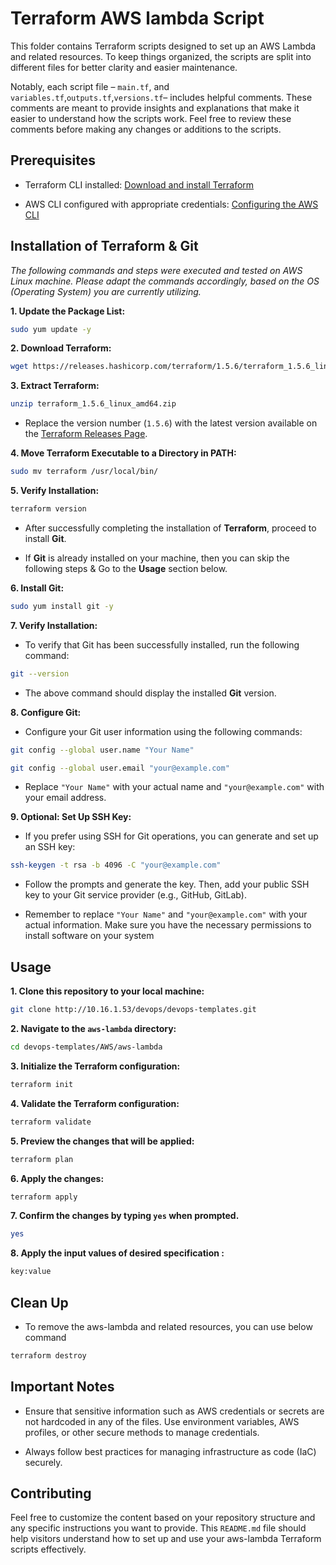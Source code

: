 # Terraform AWS lambda Script

This folder contains Terraform scripts designed to set up an AWS Lambda and related resources. To keep things organized, the scripts are split into different files for better clarity and easier maintenance.

 

Notably, each script file – `main.tf`, and `variables.tf`,`outputs.tf`,`versions.tf`– includes helpful comments. These comments are meant to provide insights and explanations that make it easier to understand how the scripts work. Feel free to review these comments before making any changes or additions to the scripts.

## Prerequisites

 

- Terraform CLI installed: [Download and install Terraform](https://www.terraform.io/downloads.html)

- AWS CLI configured with appropriate credentials: [Configuring the AWS CLI](https://docs.aws.amazon.com/cli/latest/userguide/cli-configure-quickstart.html)

 

## Installation of Terraform & Git

 

*The following commands and steps were executed and tested on AWS Linux machine. Please adapt the commands accordingly, based on the OS (Operating System) you are currently utilizing.*

 

**1. Update the Package List:**
```bash
sudo yum update -y

```

 

**2. Download Terraform:**
```bash
wget https://releases.hashicorp.com/terraform/1.5.6/terraform_1.5.6_linux_amd64.zip

```

**3. Extract Terraform:**
```bash
unzip terraform_1.5.6_linux_amd64.zip
```
* Replace the version number (`1.5.6`) with the latest version available on the [Terraform Releases Page](https://releases.hashicorp.com/terraform/).

 

**4. Move Terraform Executable to a Directory in PATH:**

```bash
sudo mv terraform /usr/local/bin/

```
**5. Verify Installation:**
```bash
terraform version
```
 * After successfully completing the installation of **Terraform**, proceed to install **Git**.

 

* If **Git** is already installed on your machine, then you can skip the following steps & Go to the **Usage** section below.

 

**6. Install Git:**

 

```bash
sudo yum install git -y

```

 

**7. Verify Installation:**

 

* To verify that Git has been successfully installed, run the following command:

 

```bash
git --version

```

* The above command should display the installed **Git** version.

 

**8. Configure Git:**

 

* Configure your Git user information using the following commands:

```bash
git config --global user.name "Your Name"

git config --global user.email "your@example.com"

```
* Replace `"Your Name"` with your actual name and `"your@example.com"` with your email address.

 

**9. Optional: Set Up SSH Key:** 

* If you prefer using SSH for Git operations, you can generate and set up an SSH key:
```bash
ssh-keygen -t rsa -b 4096 -C "your@example.com"
```

 

* Follow the prompts and generate the key. Then, add your public SSH key to your Git service provider (e.g., GitHub, GitLab).

 

* Remember to replace `"Your Name"` and `"your@example.com"` with your actual information. Make sure you have the necessary permissions to install software on your system

 

## Usage

 

**1. Clone this repository to your local machine:**
```bash
git clone http://10.16.1.53/devops/devops-templates.git

```

 

**2. Navigate to the `aws-lambda` directory:**
```bash
cd devops-templates/AWS/aws-lambda

``` 
**3. Initialize the Terraform configuration:**
```bash
terraform init

``` 
**4. Validate the Terraform configuration:**
```bash
terraform validate

``` 
**5. Preview the changes that will be applied:**
```bash
terraform plan

```
**6. Apply the changes:**
```bash
terraform apply

```
**7. Confirm the changes by typing `yes` when prompted.**
```bash
yes

```
**8. Apply the input values of desired specification :**
```bash
key:value

```
 

## Clean Up

 

* To remove the aws-lambda and related resources, you can use below command

```bash
terraform destroy

```


## Important Notes

 

- Ensure that sensitive information such as AWS credentials or secrets are not hardcoded in any of the files. Use environment variables, AWS profiles, or other secure methods to manage credentials.

- Always follow best practices for managing infrastructure as code (IaC) securely.

 

## Contributing

 

Feel free to customize the content based on your repository structure and any specific instructions you want to provide. This `README.md` file should help visitors understand how to set up and use your aws-lambda Terraform scripts effectively.
